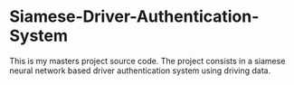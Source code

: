 # Siamese-Driver-Authentication-System
This is my masters project source code. The project consists in a siamese neural network based driver authentication system using driving data.
